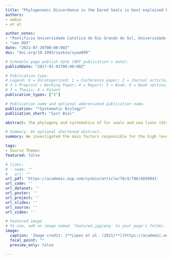 ```yaml
---
title: "Phylogenomic Discordance in the Eared Seals is best explained by Incomplete Lineage Sorting following Explosive Radiation in the Southern Hemisphere"
authors:
- admin
- et al

author_notes:
- "Pontificia Universidade Catolica do Rio Grande do Sul, Universidade do Vale do Rio dos Sinos"
- "see DOI"
date: "2021-07-26T00:00:00Z"
doi: "doi.org/10.1093/sysbio/syaa099"

# Schedule page publish date (NOT publication's date).
publishDate: "2017-01-01T00:00:00Z"

# Publication type.
# Legend: 0 = Uncategorized; 1 = Conference paper; 2 = Journal article;
# 3 = Preprint / Working Paper; 4 = Report; 5 = Book; 6 = Book section;
# 7 = Thesis; 8 = Patent
publication_types: ["2"]

# Publication name and optional abbreviated publication name.
publication: "*Systematic Biology*"
publication_short: "Syst Biol"

abstract: The phylogeny and systematics of fur seals and sea lions (Otariidae) have long been studied with diverse data types, including an increasing amount of molecular data. However, only a few phylogenetic relationships have reached acceptance because of strong gene-tree species tree discordance. Divergence times estimates in the group also vary largely between studies. These uncertainties impeded the understanding of the biogeographical history of the group, such as when and how trans-equatorial dispersal and subsequent speciation events occurred. Here, we used high-coverage genome-wide sequencing for 14 of the 15 species of Otariidae to elucidate the phylogeny of the family and its bearing on the taxonomy and biogeographical history. Despite extreme topological discordance among gene trees, we found a fully supported species tree that agrees with the few well-accepted relationships and establishes monophyly of the genus Arctocephalus. Our data support a relatively recent trans-hemispheric dispersal at the base of a southern clade, which rapidly diversified into six major lineages between 3 and 2.5 Ma. Otaria diverged first, followed by Phocarctos and then four major lineages within Arctocephalus. However, we found Zalophus to be nonmonophyletic, with California (Zalophus californianus) and Steller sea lions (Eumetopias jubatus) grouping closer than the Galapagos sea lion (Zalophus wollebaeki) with evidence for introgression between the two genera. Overall, the high degree of genealogical discordance was best explained by incomplete lineage sorting resulting from quasi-simultaneous speciation within the southern clade with introgresssion playing a subordinate role in explaining the incongruence among and within prior phylogenetic studies of the family.

# Summary. An optional shortened abstract.
summary: We investigated the main factors responsible for the high level of topological incongruences within the Otariidae family (fur seals and sea lions), finding they were caused by rampant incomplete lineage sorting and some introgression events.

tags:
- Source Themes
featured: false

# links:
# - name: ""
#   url: ""
url_pdf: 'https://academic.oup.com/sysbio/article/70/4/786/6050941'
url_code: ''
url_dataset: ''
url_poster: ''
url_project: ''
url_slides: ''
url_source: ''
url_video: ''

# Featured image
# To use, add an image named `featured.jpg/png` to your page's folder. 
image:
  caption: 'Image credit: [**Lopes et al. (2021)**](https://academic.oup.com/sysbio/article/70/4/786/6050941)'
  focal_point: ""
  preview_only: false

---
```

